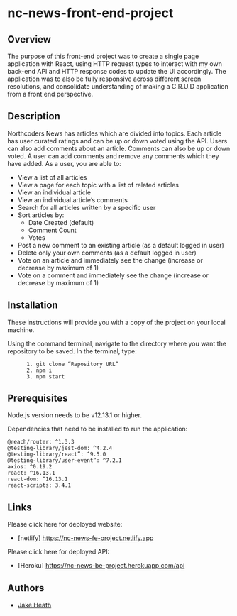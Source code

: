 
# nc-news-front-end-project

## Overview
    
  The purpose of this front-end project was to create a single page
      application with React, using HTTP request types to interact with my own
      back-end API and HTTP response codes to update the UI accordingly. The
      application was to also be fully responsive across different screen
      resolutions, and consolidate understanding of making a C.R.U.D application
      from a front end perspective.
    
## Description
   
   Northcoders News has articles which are divided into topics. Each article
      has user curated ratings and can be up or down voted using the API. Users
      can also add comments about an article. Comments can also be up or down
      voted. A user can add comments and remove any comments which they have
      added. As a user, you are able to:
   
    
   - View a list of all articles
   - View a page for each topic with a list of related articles
   - View an individual article
   - View an individual article’s comments
   - Search for all articles written by a specific user
   - Sort articles by: 
     - Date Created (default)
     - Comment Count
     - Votes
   - Post a new comment to an existing article (as a default logged in user)
   - Delete only your own comments (as a default logged in user)
   - Vote on an article and immediately see the change (increase or decrease
        by maximum of 1)
   - Vote on a comment and immediately see the change (increase or decrease
        by maximum of 1)
   
   
## Installation
    
These instructions will provide you with a copy of the project on your local machine.
  
Using the command terminal, navigate to the directory where you want the repository to be saved.
In the terminal, type:
      

          1. git clone “Repository URL”
          2. npm i
          3. npm start


## Prerequisites
      
Node.js version needs to be v12.13.1 or higher.   
      
Dependencies that need to be installed to run the application:

``` 
@reach/router: ^1.3.3
@testing-library/jest-dom: ^4.2.4
@testing-library/react”: ^9.5.0
@testing-library/user-event”: ^7.2.1
axios: ^0.19.2
react: ^16.13.1
react-dom: ^16.13.1
react-scripts: 3.4.1
```   

## Links

Please click here for deployed website:
- [netlify] https://nc-news-fe-project.netlify.app
        
Please click here for deployed API:
- [Heroku] https://nc-news-be-project.herokuapp.com/api
        
## Authors
        
- [Jake Heath](https://github.com/jakedheath123)
        
